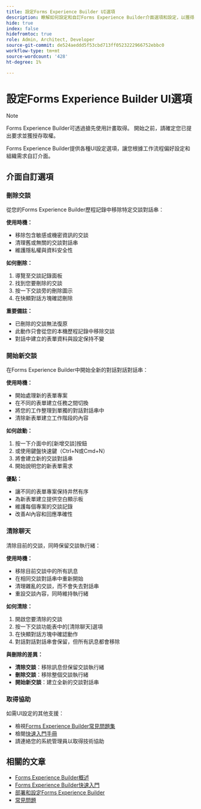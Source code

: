 ```yaml
---
title: 設定Forms Experience Builder UI選項
description: 瞭解如何設定和自訂Forms Experience Builder介面選項和設定，以獲得最佳使用者體驗。
hide: true
index: false
hidefromtoc: true
role: Admin, Architect, Developer
source-git-commit: de524aeddd5f53cbd713ff0523222966752ebbc0
workflow-type: tm+mt
source-wordcount: '428'
ht-degree: 1%

---
```



# 設定Forms Experience Builder UI選項

>[!NOTE]
>
> Forms Experience Builder可透過搶先使用計畫取得。 開始之前，請確定您已提出要求並獲授存取權。

Forms Experience Builder提供各種UI設定選項，讓您根據工作流程偏好設定和組織需求自訂介面。

## 介面自訂選項

### 刪除交談

從您的Forms Experience Builder歷程記錄中移除特定交談對話串：

**使用時機：**

- 移除包含敏感或機密資訊的交談
- 清理舊或無關的交談對話串
- 維護隱私權與資料安全性

**如何刪除：**

1. 導覽至交談記錄面板
2. 找到您要刪除的交談
3. 按一下交談旁的刪除圖示
4. 在快顯對話方塊確認刪除

**重要備註：**

- 已刪除的交談無法復原
- 此動作只會從您的本機歷程記錄中移除交談
- 對話中建立的表單資料與設定保持不變

### 開始新交談

在Forms Experience Builder中開始全新的對話對話對話串：

**使用時機：**

- 開始處理新的表單專案
- 在不同的表單建立任務之間切換
- 將您的工作整理到單獨的對話對話串中
- 清除新表單建立工作階段的內容

**如何啟動：**

1. 按一下介面中的[新增交談]按鈕
2. 或使用鍵盤快速鍵（Ctrl+N或Cmd+N）
3. 將會建立新的交談對話串
4. 開始說明您的新表單需求

**優點：**

- 讓不同的表單專案保持井然有序
- 為新表單建立提供空白顯示板
- 維護每個專案的交談記錄
- 改善AI內容和回應準確性

### 清除聊天

清除目前的交談，同時保留交談執行緒：

**使用時機：**

- 移除目前交談中的所有訊息
- 在相同交談對話串中重新開始
- 清理雜亂的交談，而不會失去對話串
- 重設交談內容，同時維持執行緒

**如何清除：**

1. 開啟您要清除的交談
2. 按一下交談功能表中的[清除聊天]選項
3. 在快顯對話方塊中確認動作
4. 對話對話對話串會保留，但所有訊息都會移除

**與刪除的差異：**

- **清除交談**：移除訊息但保留交談執行緒
- **刪除交談**：移除整個交談執行緒
- **開始新交談**：建立全新的交談對話串

### 取得協助

如需UI設定的其他支援：

- 檢視[Forms Experience Builder常見問題集](forms-experience-builder-frequently-asked-questions.md)
- 檢閱[快速入門手冊](forms-experience-builder-getting-started.md)
- 請連絡您的系統管理員以取得技術協助

## 相關的文章

- [Forms Experience Builder概述](product-overview.md)
- [Forms Experience Builder快速入門](forms-experience-builder-getting-started.md)
- [部署和設定Forms Experience Builder](deploy-forms-experience-builder.md)
- [常見問題](forms-experience-builder-frequently-asked-questions.md)
